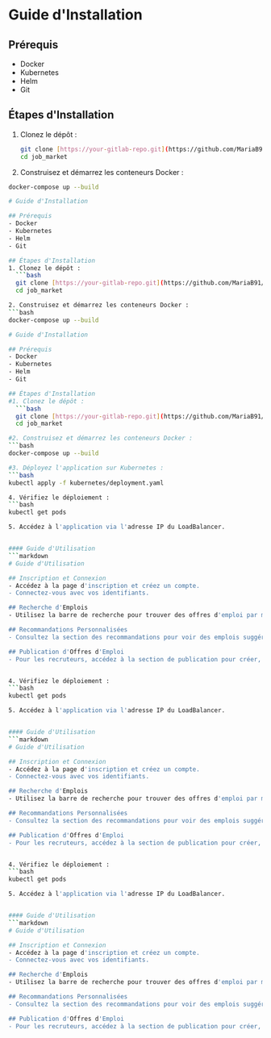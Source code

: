 # Guide d'Installation

## Prérequis
- Docker
- Kubernetes
- Helm
- Git

## Étapes d'Installation
1. Clonez le dépôt :
   ```bash
   git clone [https://your-gitlab-repo.git](https://github.com/MariaB91/job_market.git)
   cd job_market

2. Construisez et démarrez les conteneurs Docker :
 ```bash
 docker-compose up --build

# Guide d'Installation

## Prérequis
- Docker
- Kubernetes
- Helm
- Git

## Étapes d'Installation
1. Clonez le dépôt :
   ```bash
   git clone [https://your-gitlab-repo.git](https://github.com/MariaB91/job_market.git)
   cd job_market

2. Construisez et démarrez les conteneurs Docker :
 ```bash
 docker-compose up --build

# Guide d'Installation

## Prérequis
- Docker
- Kubernetes
- Helm
- Git

## Étapes d'Installation
#1. Clonez le dépôt :
   ```bash
   git clone [https://your-gitlab-repo.git](https://github.com/MariaB91/job_market.git)
   cd job_market

#2. Construisez et démarrez les conteneurs Docker :
 ```bash
 docker-compose up --build

#3. Déployez l'application sur Kubernetes :
```bash
kubectl apply -f kubernetes/deployment.yaml

4. Vérifiez le déploiement :
```bash
kubectl get pods

5. Accédez à l'application via l'adresse IP du LoadBalancer.


#### Guide d'Utilisation
```markdown
# Guide d'Utilisation

## Inscription et Connexion
- Accédez à la page d'inscription et créez un compte.
- Connectez-vous avec vos identifiants.

## Recherche d'Emplois
- Utilisez la barre de recherche pour trouver des offres d'emploi par mots-clés, localisation, etc.

## Recommandations Personnalisées
- Consultez la section des recommandations pour voir des emplois suggérés en fonction de votre profil.

## Publication d'Offres d'Emploi
- Pour les recruteurs, accédez à la section de publication pour créer, modifier ou supprimer des offres d'emploi.


4. Vérifiez le déploiement :
```bash
kubectl get pods

5. Accédez à l'application via l'adresse IP du LoadBalancer.


#### Guide d'Utilisation
```markdown
# Guide d'Utilisation

## Inscription et Connexion
- Accédez à la page d'inscription et créez un compte.
- Connectez-vous avec vos identifiants.

## Recherche d'Emplois
- Utilisez la barre de recherche pour trouver des offres d'emploi par mots-clés, localisation, etc.

## Recommandations Personnalisées
- Consultez la section des recommandations pour voir des emplois suggérés en fonction de votre profil.

## Publication d'Offres d'Emploi
- Pour les recruteurs, accédez à la section de publication pour créer, modifier ou supprimer des offres d'emploi.


4. Vérifiez le déploiement :
```bash
kubectl get pods

5. Accédez à l'application via l'adresse IP du LoadBalancer.


#### Guide d'Utilisation
```markdown
# Guide d'Utilisation

## Inscription et Connexion
- Accédez à la page d'inscription et créez un compte.
- Connectez-vous avec vos identifiants.

## Recherche d'Emplois
- Utilisez la barre de recherche pour trouver des offres d'emploi par mots-clés, localisation, etc.

## Recommandations Personnalisées
- Consultez la section des recommandations pour voir des emplois suggérés en fonction de votre profil.

## Publication d'Offres d'Emploi
- Pour les recruteurs, accédez à la section de publication pour créer, modifier ou supprimer des offres d'emploi.


